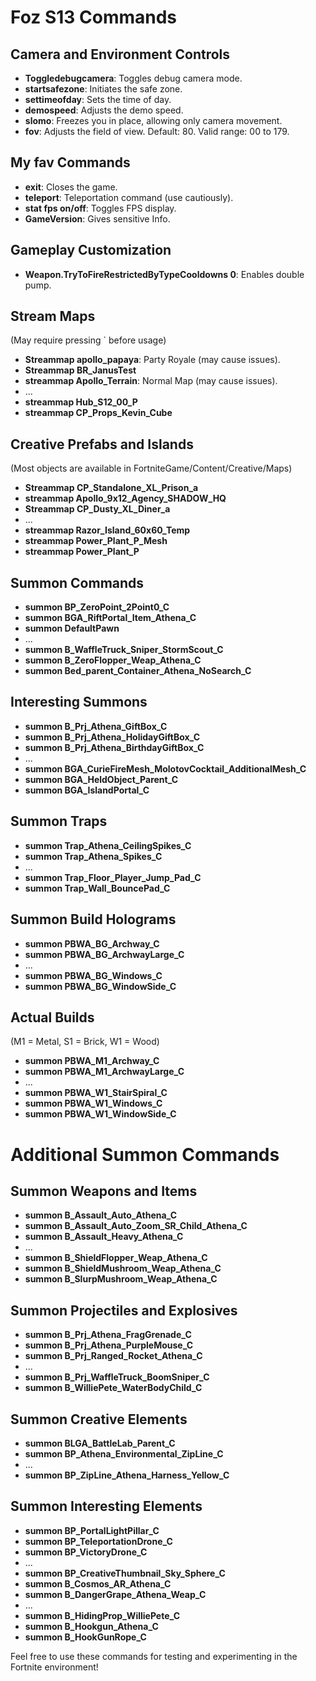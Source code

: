 # Foz S13 Commands

## Camera and Environment Controls

- **Toggledebugcamera**: Toggles debug camera mode.
- **startsafezone**: Initiates the safe zone.
- **settimeofday**: Sets the time of day.
- **demospeed**: Adjusts the demo speed.
- **slomo**: Freezes you in place, allowing only camera movement.
- **fov**: Adjusts the field of view. Default: 80. Valid range: 00 to 179.

## My fav Commands

- **exit**: Closes the game.
- **teleport**: Teleportation command (use cautiously).
- **stat fps on/off**: Toggles FPS display.
- **GameVersion**: Gives sensitive Info.

## Gameplay Customization

- **Weapon.TryToFireRestrictedByTypeCooldowns 0**: Enables double pump.

## Stream Maps

(May require pressing ` before usage)

- **Streammap apollo_papaya**: Party Royale (may cause issues).
- **Streammap BR_JanusTest**
- **streammap Apollo_Terrain**: Normal Map (may cause issues).
- ...
- **streammap Hub_S12_00_P**
- **streammap CP_Props_Kevin_Cube**

## Creative Prefabs and Islands

(Most objects are available in FortniteGame/Content/Creative/Maps)

- **Streammap CP_Standalone_XL_Prison_a**
- **streammap Apollo_9x12_Agency_SHADOW_HQ**
- **Streammap CP_Dusty_XL_Diner_a**
- ...
- **streammap Razor_Island_60x60_Temp**
- **streammap Power_Plant_P_Mesh**
- **streammap Power_Plant_P**

## Summon Commands

- **summon BP_ZeroPoint_2Point0_C**
- **summon BGA_RiftPortal_Item_Athena_C**
- **summon DefaultPawn**
- ...
- **summon B_WaffleTruck_Sniper_StormScout_C**
- **summon B_ZeroFlopper_Weap_Athena_C**
- **summon Bed_parent_Container_Athena_NoSearch_C**

## Interesting Summons

- **summon B_Prj_Athena_GiftBox_C**
- **summon B_Prj_Athena_HolidayGiftBox_C**
- **summon B_Prj_Athena_BirthdayGiftBox_C**
- ...
- **summon BGA_CurieFireMesh_MolotovCocktail_AdditionalMesh_C**
- **summon BGA_HeldObject_Parent_C**
- **summon BGA_IslandPortal_C**

## Summon Traps

- **summon Trap_Athena_CeilingSpikes_C**
- **summon Trap_Athena_Spikes_C**
- ...
- **summon Trap_Floor_Player_Jump_Pad_C**
- **summon Trap_Wall_BouncePad_C**

## Summon Build Holograms

- **summon PBWA_BG_Archway_C**
- **summon PBWA_BG_ArchwayLarge_C**
- ...
- **summon PBWA_BG_Windows_C**
- **summon PBWA_BG_WindowSide_C**

## Actual Builds

(M1 = Metal, S1 = Brick, W1 = Wood)

- **summon PBWA_M1_Archway_C**
- **summon PBWA_M1_ArchwayLarge_C**
- ...
- **summon PBWA_W1_StairSpiral_C**
- **summon PBWA_W1_Windows_C**
- **summon PBWA_W1_WindowSide_C**

# Additional Summon Commands

## Summon Weapons and Items

- **summon B_Assault_Auto_Athena_C**
- **summon B_Assault_Auto_Zoom_SR_Child_Athena_C**
- **summon B_Assault_Heavy_Athena_C**
- ...
- **summon B_ShieldFlopper_Weap_Athena_C**
- **summon B_ShieldMushroom_Weap_Athena_C**
- **summon B_SlurpMushroom_Weap_Athena_C**

## Summon Projectiles and Explosives

- **summon B_Prj_Athena_FragGrenade_C**
- **summon B_Prj_Athena_PurpleMouse_C**
- **summon B_Prj_Ranged_Rocket_Athena_C**
- ...
- **summon B_Prj_WaffleTruck_BoomSniper_C**
- **summon B_WilliePete_WaterBodyChild_C**

## Summon Creative Elements

- **summon BLGA_BattleLab_Parent_C**
- **summon BP_Athena_Environmental_ZipLine_C**
- ...
- **summon BP_ZipLine_Athena_Harness_Yellow_C**

## Summon Interesting Elements

- **summon BP_PortalLightPillar_C**
- **summon BP_TeleportationDrone_C**
- **summon BP_VictoryDrone_C**
- ...
- **summon BP_CreativeThumbnail_Sky_Sphere_C**
- **summon B_Cosmos_AR_Athena_C**
- **summon B_DangerGrape_Athena_Weap_C**
- ...
- **summon B_HidingProp_WilliePete_C**
- **summon B_Hookgun_Athena_C**
- **summon B_HookGunRope_C**

Feel free to use these commands for testing and experimenting in the Fortnite environment!
